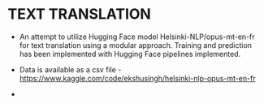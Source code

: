 # TEXT TRANSLATION

- An attempt to utilize Hugging Face model Helsinki-NLP/opus-mt-en-fr for text translation using a modular
approach. Training and prediction has been implemented with Hugging Face pipelines implemented.

- Data is available as a csv file  - https://www.kaggle.com/code/ekshusingh/helsinki-nlp-opus-mt-en-fr
-
